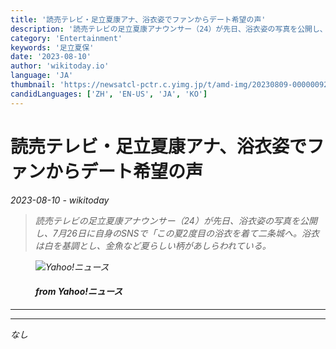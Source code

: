 ```yaml
---
title: '読売テレビ・足立夏康アナ、浴衣姿でファンからデート希望の声'
description: '読売テレビの足立夏康アナウンサー（24）が先日、浴衣姿の写真を公開し、7月26日に自身のSNSで「この夏2度目の浴衣を着て二条城へ。浴衣は白を基調とし、金魚など夏らしい柄があしらわれている。'
category: 'Entertainment'
keywords: '足立夏保'
date: '2023-08-10'
author: 'wikitoday.io'
language: 'JA'
thumbnail: 'https://newsatcl-pctr.c.yimg.jp/t/amd-img/20230809-00000092-dal-000-9-view.jpg?exp=10800'
candidLanguages: ['ZH', 'EN-US', 'JA', 'KO']
---
```


# 読売テレビ・足立夏康アナ、浴衣姿でファンからデート希望の声

<p class="datetime"><em>2023-08-10 - wikitoday<em></p>

<blockquote class="quote-container dark">
  <p class="quote-text dark">
    読売テレビの足立夏康アナウンサー（24）が先日、浴衣姿の写真を公開し、7月26日に自身のSNSで「この夏2度目の浴衣を着て二条城へ。浴衣は白を基調とし、金魚など夏らしい柄があしらわれている。
  </p>
</blockquote>


<figure class=image-container>
    <img src="https://newsatcl-pctr.c.yimg.jp/t/amd-img/20230809-00000092-dal-000-9-view.jpg?exp=10800" alt="Yahoo!ニュース" />
    <figcaption>
        <h4> from Yahoo!ニュース</h4>
    </figcaption>
</figure>


<hr class="article-hr" />


<div class="faq">

</div>


<hr class="article-hr" />

<div class="article-body">
なし
</div>



<div class="article-body">

</div>